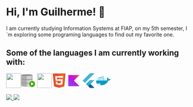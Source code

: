 # Hi, I'm Guilherme! 👋

I am currently studying Information Systems at FIAP, on my 5th semester, I´m exploring some programing languages to find out my favorite one.

## Some of the languages I am currently working with:

<img src="https://cdn.jsdelivr.net/gh/devicons/devicon/icons/java/java-original.svg" width="40" height="40"/><img src="https://raw.githubusercontent.com/devicons/devicon/6910f0503efdd315c8f9b858234310c06e04d9c0/icons/sqldeveloper/sqldeveloper-original.svg" width="40" height="40"/> <img src="https://s3.dualstack.us-east-2.amazonaws.com/pythondotorg-assets/media/files/python-logo-only.svg" width="40" height="40"><img src="https://raw.githubusercontent.com/devicons/devicon/6910f0503efdd315c8f9b858234310c06e04d9c0/icons/html5/html5-original.svg" width="40" height="40"><img src="https://raw.githubusercontent.com/devicons/devicon/refs/heads/master/icons/kotlin/kotlin-original.svg" width="40" height="40"><img src="https://raw.githubusercontent.com/devicons/devicon/refs/heads/master/icons/flutter/flutter-original.svg" width="40" height="40"><img src="https://raw.githubusercontent.com/devicons/devicon/ca28c779441053191ff11710fe24a9e6c23690d6/icons/docker/docker-plain.svg" width="40" height="40">


<a href="https://github.com/Guilherme26BC">
  <img height="180em" src="https://github-readme-stats-eight-theta.vercel.app/api?username=Guilherme26BC&show_icons=true&theme=algolia&include_all_commits=true&count_private=true" />
  <img height="180em" src="https://github-readme-stats-eight-theta.vercel.app/api/top-langs/?username=Guilherme26BC&layout=compact&langs_count=8&theme=algolia"/>
</a>

  <!--
**Guilherme26BC/Guilherme26BC** is a ✨ _special_ ✨ repository because its `README.md` (this file) appears on your GitHub profile.


